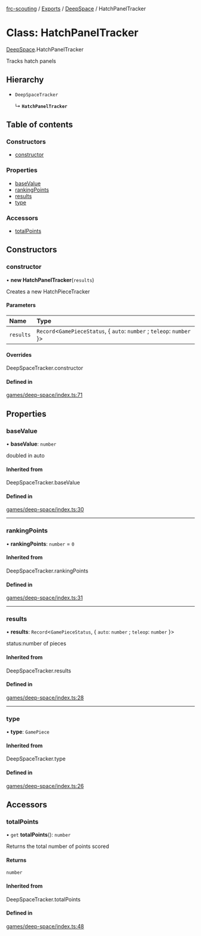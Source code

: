 [frc-scouting](../README.md) / [Exports](../modules.md) / [DeepSpace](../modules/DeepSpace.md) / HatchPanelTracker

# Class: HatchPanelTracker

[DeepSpace](../modules/DeepSpace.md).HatchPanelTracker

Tracks hatch panels

## Hierarchy

- `DeepSpaceTracker`

  ↳ **`HatchPanelTracker`**

## Table of contents

### Constructors

- [constructor](DeepSpace.HatchPanelTracker.md#constructor)

### Properties

- [baseValue](DeepSpace.HatchPanelTracker.md#basevalue)
- [rankingPoints](DeepSpace.HatchPanelTracker.md#rankingpoints)
- [results](DeepSpace.HatchPanelTracker.md#results)
- [type](DeepSpace.HatchPanelTracker.md#type)

### Accessors

- [totalPoints](DeepSpace.HatchPanelTracker.md#totalpoints)

## Constructors

### constructor

• **new HatchPanelTracker**(`results`)

Creates a new HatchPieceTracker

#### Parameters

| Name | Type |
| :------ | :------ |
| `results` | `Record`<`GamePieceStatus`, { `auto`: `number` ; `teleop`: `number`  }\> |

#### Overrides

DeepSpaceTracker.constructor

#### Defined in

[games/deep-space/index.ts:71](https://github.com/BREAD5940/frc-scouting/blob/a48c676/src/games/deep-space/index.ts#L71)

## Properties

### baseValue

• **baseValue**: `number`

doubled in auto

#### Inherited from

DeepSpaceTracker.baseValue

#### Defined in

[games/deep-space/index.ts:30](https://github.com/BREAD5940/frc-scouting/blob/a48c676/src/games/deep-space/index.ts#L30)

___

### rankingPoints

• **rankingPoints**: `number` = `0`

#### Inherited from

DeepSpaceTracker.rankingPoints

#### Defined in

[games/deep-space/index.ts:31](https://github.com/BREAD5940/frc-scouting/blob/a48c676/src/games/deep-space/index.ts#L31)

___

### results

• **results**: `Record`<`GamePieceStatus`, { `auto`: `number` ; `teleop`: `number`  }\>

status:number of pieces

#### Inherited from

DeepSpaceTracker.results

#### Defined in

[games/deep-space/index.ts:28](https://github.com/BREAD5940/frc-scouting/blob/a48c676/src/games/deep-space/index.ts#L28)

___

### type

• **type**: `GamePiece`

#### Inherited from

DeepSpaceTracker.type

#### Defined in

[games/deep-space/index.ts:26](https://github.com/BREAD5940/frc-scouting/blob/a48c676/src/games/deep-space/index.ts#L26)

## Accessors

### totalPoints

• `get` **totalPoints**(): `number`

Returns the total number of points scored

#### Returns

`number`

#### Inherited from

DeepSpaceTracker.totalPoints

#### Defined in

[games/deep-space/index.ts:48](https://github.com/BREAD5940/frc-scouting/blob/a48c676/src/games/deep-space/index.ts#L48)
